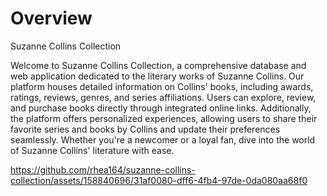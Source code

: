 # Overview
Suzanne Collins Collection

Welcome to Suzanne Collins Collection, a comprehensive database and web application dedicated to the literary works of Suzanne Collins. Our platform houses detailed information on Collins' books, including awards, ratings, reviews, genres, and series affiliations. Users can explore, review, and purchase books directly through integrated online links. Additionally, the platform offers personalized experiences, allowing users to share their favorite series and books by Collins and update their preferences seamlessly. Whether you're a newcomer or a loyal fan, dive into the world of Suzanne Collins' literature with ease.

https://github.com/rhea164/suzanne-collins-collection/assets/158840696/31af0080-dff6-4fb4-97de-0da080aa68f0

